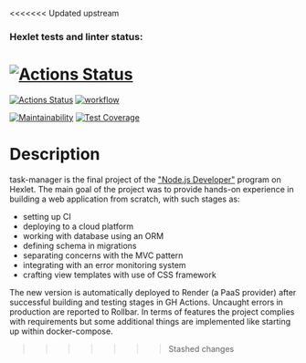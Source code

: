 <<<<<<< Updated upstream
### Hexlet tests and linter status:
[![Actions Status](https://github.com/acfohegi/backend-project-6/actions/workflows/hexlet-check.yml/badge.svg)](https://github.com/acfohegi/backend-project-6/actions)
=======
[![Actions Status](https://github.com/acfohegi/backend-project-6/actions/workflows/hexlet-check.yml/badge.svg)](https://github.com/acfohegi/backend-project-6/actions)
[![workflow](https://github.com/acfohegi/task-manager/actions/workflows/workflow.yml/badge.svg)](https://github.com/acfohegi/task-manager/actions/workflows/workflow.yml)

[![Maintainability](https://api.codeclimate.com/v1/badges/ddcdea6a93c7df3380e4/maintainability)](https://codeclimate.com/github/acfohegi/task-manager/maintainability)
[![Test Coverage](https://api.codeclimate.com/v1/badges/ddcdea6a93c7df3380e4/test_coverage)](https://codeclimate.com/github/acfohegi/task-manager/test_coverage)

# Description

task-manager is the final project of the ["Node.js Developer"](https://ru.hexlet.io/programs/backend) program on Hexlet. The main goal of the project was to provide hands-on experience in building a web application from scratch, with such stages as:
 - setting up CI
 - deploying to a cloud platform
 - working with database using an ORM
 - defining schema in migrations
 - separating concerns with the MVC pattern
 - integrating with an error monitoring system
 - crafting view templates with use of CSS framework

The new version is automatically deployed to Render (a PaaS provider) after successful building and testing stages in GH Actions. Uncaught errors in production are reported to Rollbar. In terms of features the project complies with requirements but some additional things are implemented like starting up within docker-compose.
>>>>>>> Stashed changes
